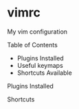 # vimrc
My vim configuration

Table of Contents
  - Plugins Installed
  - Useful keymaps
  - Shortcuts Available

Plugins Installed

Shortcuts
